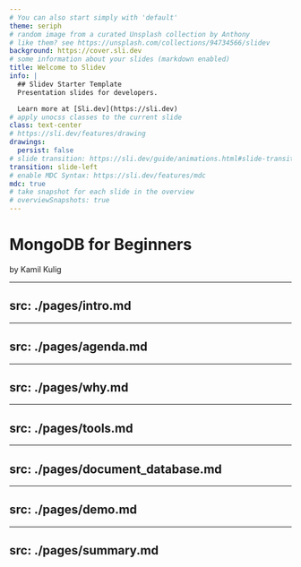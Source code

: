 ```yaml
---
# You can also start simply with 'default'
theme: seriph
# random image from a curated Unsplash collection by Anthony
# like them? see https://unsplash.com/collections/94734566/slidev
background: https://cover.sli.dev
# some information about your slides (markdown enabled)
title: Welcome to Slidev
info: |
  ## Slidev Starter Template
  Presentation slides for developers.

  Learn more at [Sli.dev](https://sli.dev)
# apply unocss classes to the current slide
class: text-center
# https://sli.dev/features/drawing
drawings:
  persist: false
# slide transition: https://sli.dev/guide/animations.html#slide-transitions
transition: slide-left
# enable MDC Syntax: https://sli.dev/features/mdc
mdc: true
# take snapshot for each slide in the overview
# overviewSnapshots: true
---
```


# MongoDB for Beginners
by Kamil Kulig

---
src: ./pages/intro.md
---
---
src: ./pages/agenda.md
---
---
src: ./pages/why.md
---
---
src: ./pages/tools.md
---
---
src: ./pages/document_database.md
---
---
src: ./pages/demo.md
---
---
src: ./pages/summary.md
---